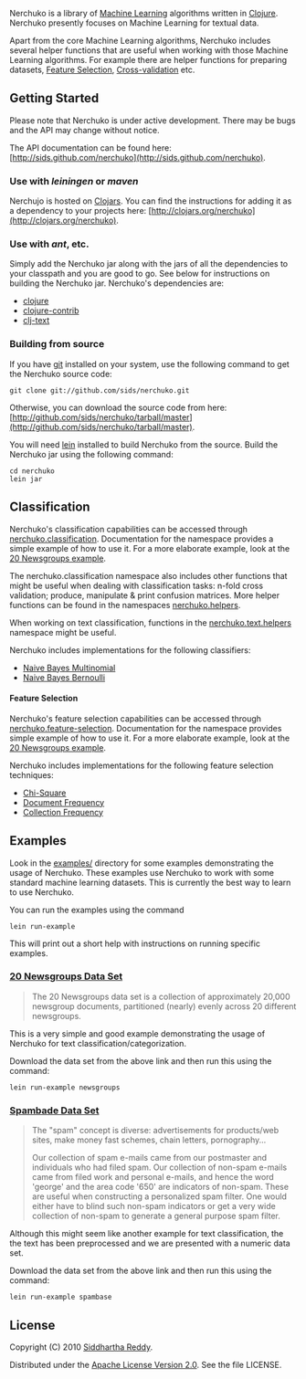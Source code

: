 Nerchuko is a library of [Machine
Learning](http://en.wikipedia.org/wiki/Machine_learning) algorithms
written in [Clojure](http://clojure.org). Nerchuko presently focuses
on Machine Learning for textual data.

Apart from the core Machine Learning algorithms, Nerchuko includes
several helper functions that are useful when working with those
Machine Learning algorithms. For example there are helper functions
for preparing datasets, [Feature
Selection](http://en.wikipedia.org/wiki/Feature_selection),
[Cross-validation](http://en.wikipedia.org/wiki/Cross-validation_%28statistics%29)
etc.

## Getting Started

Please note that Nerchuko is under active development. There may be
bugs and the API may change without notice.

The API documentation can be found here:
[http://sids.github.com/nerchuko](http://sids.github.com/nerchuko).

### Use with *leiningen* or *maven*
Nerchujo is hosted on [Clojars](http://clojars.org/). You can find the
instructions for adding it as a dependency to your projects here:
[http://clojars.org/nerchuko](http://clojars.org/nerchuko).

### Use with *ant*, etc.
Simply add the Nerchuko jar along with the jars of all the
dependencies to your classpath and you are good to go. See below for
instructions on building the Nerchuko jar. Nerchuko's dependencies
are:

* [clojure](http://github.com/richhickey/clojure/)
* [clojure-contrib](http://github.com/richhickey/clojure-contrib/)
* [clj-text](http://github.com/sids/clj-text)

### Building from source
If you have [git](http://git-scm.com/download) installed on your
system, use the following command to get the Nerchuko source code:

    git clone git://github.com/sids/nerchuko.git

Otherwise, you can download the source code from here:
[http://github.com/sids/nerchuko/tarball/master](http://github.com/sids/nerchuko/tarball/master).

You will need
[lein](http://zef.me/2470/building-clojure-projects-with-leiningen)
installed to build Nerchuko from the source. Build the Nerchuko jar
using the following command:

    cd nerchuko
    lein jar

## Classification

Nerchuko's classification capabilities can be accessed through
[nerchuko.classification](http://sids.github.com/nerchuko/classification-api.html).
Documentation for the namespace provides a simple example of how to use
it. For a more elaborate example, look at the [20 Newsgroups
example](http://github.com/sids/nerchuko/tree/master/src/nerchuko/examples/newsgroups/).

The nerchuko.classification namespace also includes other functions
that might be useful when dealing with classification tasks: n-fold
cross validation; produce, manipulate & print confusion matrices.
More helper functions can be found in the namespaces
[nerchuko.helpers](http://sids.github.com/nerchuko/helpers-api.html).

When working on text classification, functions in the
[nerchuko.text.helpers](http://sids.github.com/nerchuko/helpers-api.html)
namespace might be useful.

Nerchuko includes implementations for the following classifiers:
 * [Naive Bayes Multinomial](http://sids.github.com/nerchuko/classifiers.naive-bayes.multinomial-api.html)
 * [Naive Bayes Bernoulli](http://sids.github.com/nerchuko/classifiers.naive-bayes.bernoulli-api.html)

#### Feature Selection

Nerchuko's feature selection capabilities can be accessed through
[nerchuko.feature-selection](http://sids.github.com/nerchuko/feature-selection-api.html).
Documentation for the namespace provides simple example of how to use
it. For a more elaborate example, look at the [20 Newsgroups
example](http://github.com/sids/nerchuko/tree/master/src/nerchuko/examples/newsgroups/).

Nerchuko includes implementations for the following feature selection
techniques:
 * [Chi-Square](http://sids.github.com/nerchuko/feature-selectors.chi-squared-api.html)
 * [Document Frequency](http://sids.github.com/nerchuko/feature-selectors.document-frequency-api.html)
 * [Collection Frequency](http://sids.github.com/nerchuko/feature-selectors.collection-frequency-api.html)

## Examples

Look in the
[examples/](http://github.com/sids/nerchuko/tree/master/src/nerchuko/examples/)
directory for some examples demonstrating the usage of Nerchuko. These
examples use Nerchuko to work with some standard machine learning
datasets. This is currently the best way to learn to use Nerchuko.

You can run the examples using the command

    lein run-example

This will print out a short help with instructions on running specific examples.

### [20 Newsgroups Data Set](http://people.csail.mit.edu/jrennie/20Newsgroups/)

> The 20 Newsgroups data set is a collection of approximately 20,000
> newsgroup documents, partitioned (nearly) evenly across 20 different
> newsgroups.

This is a very simple and good example demonstrating the usage of
Nerchuko for text classification/categorization.

Download the data set from the above link and then run this using the
command:

    lein run-example newsgroups

### [Spambade Data Set](http://archive.ics.uci.edu/ml/datasets/Spambase)

> The "spam" concept is diverse: advertisements for products/web sites,
> make money fast schemes, chain letters, pornography...
>
> Our collection of spam e-mails came from our postmaster and
> individuals who had filed spam. Our collection of non-spam e-mails
> came from filed work and personal e-mails, and hence the word 'george'
> and the area code '650' are indicators of non-spam. These are useful
> when constructing a personalized spam filter. One would either have to
> blind such non-spam indicators or get a very wide collection of
> non-spam to generate a general purpose spam filter.

Although this might seem like another example for text classification,
the the text has been preprocessed and we are presented with a numeric
data set.

Download the data set from the above link and then run this using the
command:

    lein run-example spambase

## License

Copyright (C) 2010 [Siddhartha Reddy](http://www.siddhartha-reddy.com/).

Distributed under the [Apache License Version
 2.0](http://www.apache.org/licenses/LICENSE-2.0). See the file LICENSE.
